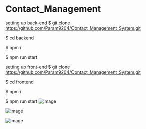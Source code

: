 # Contact_Management

setting up back-end
$ git clone https://github.com/Param9204/Contact_Management_System.git

$ cd backend

$ npm i

$ npm run start


setting up front-end
$ git clone https://github.com/Param9204/Contact_Management_System.git

$ cd frontend

$ npm i

$ npm run start
![image](https://github.com/user-attachments/assets/84bd3dad-1f1b-4e72-b99c-19a353a9c62b)

![image](https://github.com/user-attachments/assets/112bcf61-47d7-49e3-811f-9fb27524e99f)

![image](https://github.com/user-attachments/assets/d6253a7b-cf73-4d67-9835-97505f302a4d)


